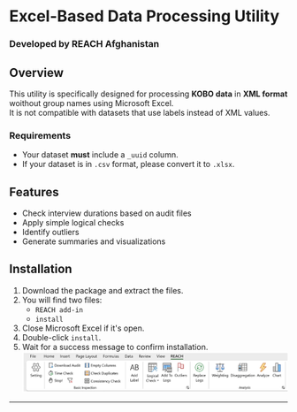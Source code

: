 # Excel-Based Data Processing Utility

### Developed by REACH Afghanistan

## Overview

This utility is specifically designed for processing **KOBO data** in **XML format** woithout group names using Microsoft Excel.  
It is not compatible with datasets that use labels instead of XML values.

### Requirements
- Your dataset **must** include a `_uuid` column.
- If your dataset is in `.csv` format, please convert it to `.xlsx`.

## Features

- Check interview durations based on audit files  
- Apply simple logical checks  
- Identify outliers  
- Generate summaries and visualizations

## Installation

1. Download the package and extract the files.
2. You will find two files:  
   - `REACH add-in`  
   - `install`
3. Close Microsoft Excel if it's open.
4. Double-click `install`.
5. Wait for a success message to confirm installation.
![REACH Tab](https://github.com/mazemi/VBA/blob/main/addin.PNG)
---
